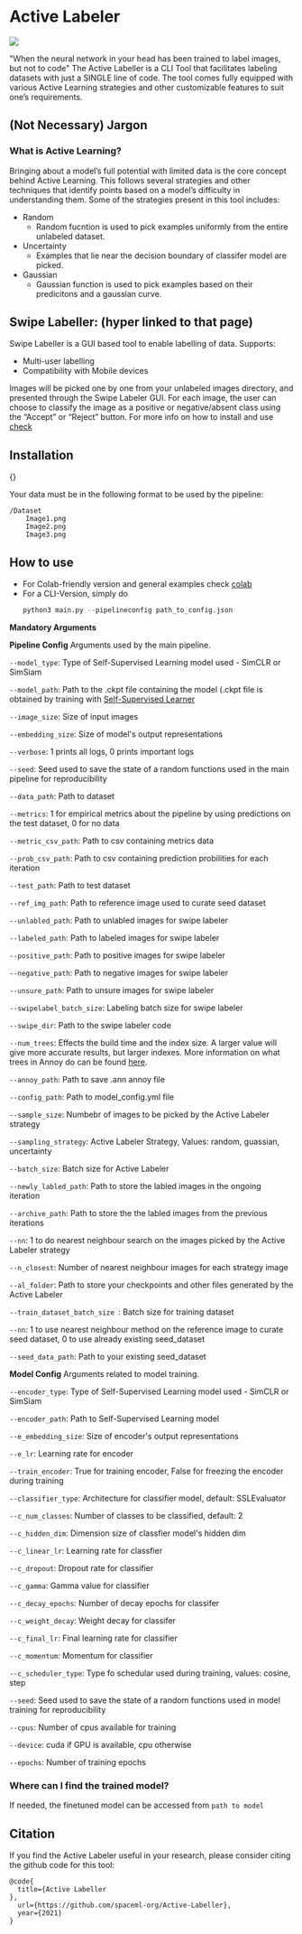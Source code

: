 # Active Labeler
<img src="https://github.com/spaceml-org/Active-Labeller/blob/main/readme_banner.jpeg" >

"When the neural network in your head has been trained to label images, but not to code"
The Active Labeller is a CLI Tool that facilitates labeling datasets with just a SINGLE line of code. The tool comes fully equipped with various Active Learning strategies and other customizable features to suit one’s requirements.

## (Not Necessary) Jargon
### What is Active Learning?
Bringing about a model’s full potential with limited data is the core concept behind Active Learning. This follows several strategies and other techniques that identify points based on a model’s difficulty in understanding them. 
Some of the strategies present in this tool includes:
-  Random
    * Random fucntion is used to pick examples uniformly from the entire unlabeled dataset.
-  Uncertainty
    * Examples that lie near the decision boundary of classifer model are picked.
-  Gaussian 
    * Gaussian function is used to pick examples based on their predicitons and a gaussian curve. 


## Swipe Labeller: (hyper linked to that page)
Swipe Labeller is a GUI based tool to enable labelling of data.
Supports:
- Multi-user labelling
- Compatibility with Mobile devices

Images will be picked one by one from your unlabeled images directory, and presented through the Swipe Labeler GUI. For each image, the user can choose to classify the image as a positive or negative/absent class using the “Accept” or “Reject” button. 
For more info on how to install and use [check](https://github.com/spaceml-org/Swipe-Labeler)

## Installation
{}

Your data must be in the following format to be used by the pipeline:
```
/Dataset
    Image1.png
    Image2.png
    Image3.png
```

## How to use

* For Colab-friendly version and general examples check [colab]()
* For a CLI-Version, simply do 
    ```py
    python3 main.py --pipelineconfig path_to_config.json
    ```

__Mandatory Arguments__

__Pipeline Config__
Arguments used by the main pipeline. 

```--model_type```: Type of Self-Supervised Learning model used - SimCLR or SimSiam

```--model_path```: Path to the .ckpt file containing the model (.ckpt file is obtained by training with [Self-Supervised Learner](https://github.com/spaceml-org/Self-Supervised-Learner)

```--image_size```: Size of input images

```--embedding_size```: Size of model's output representations 

```--verbose```: 1 prints all logs, 0 prints important logs

```--seed```: Seed used to save the state of a random functions used in the main pipeline for reproducibility 

```--data_path```: Path to dataset

```--metrics```: 1 for empirical metrics about the pipeline by using predictions on the test dataset, 0 for no data 

```--metric_csv_path```: Path to csv containing metrics data

```--prob_csv_path```: Path to csv containing prediction probilities for each iteration

```--test_path```: Path to test dataset

```--ref_img_path```: Path to reference image used to curate seed dataset

```--unlabled_path```: Path to unlabled images for swipe labeler

```--labeled_path```: Path to labeled images for swipe labeler

```--positive_path```: Path to positive images for swipe labeler

```--negative_path```: Path to negative images for swipe labeler

```--unsure_path```: Path to unsure images for swipe labeler

```--swipelabel_batch_size```: Labeling batch size for swipe labeler

```--swipe_dir```: Path to the swipe labeler code

```--num_trees```: Effects the build time and the index size. A larger value will give more accurate results, but larger indexes. More information on what trees in Annoy do can be found [here](https://github.com/spotify/annoy#how-does-it-work).

```--annoy_path```: Path to save .ann annoy file

```--config_path```: Path to model_config.yml file

```--sample_size```: Numbebr of images to be picked by the Active Labeler strategy

```--sampling_strategy```: Active Labeler Strategy, Values: random, guassian, uncertainty 

```--batch_size```: Batch size for Active Labeler

```--newly_labled_path```:  Path to store the labled images in the ongoing iteration

```--archive_path```: Path to store the the labled images from the previous iterations

```--nn```: 1 to do nearest neighbour search on the images picked by the Active Labeler strategy

```--n_closest```: Number of nearest neighbour images for each strategy image

```--al_folder```: Path to store your checkpoints and other files generated by the Active Labeler

```--train_dataset_batch_size ```: Batch size for training dataset

```--nn```: 1 to use nearest neighbour method on the reference image to curate seed dataset, 0 to use already existing seed_dataset

```--seed_data_path```: Path to your existing seed_dataset



__Model Config__
Arguments related to model training. 

```--encoder_type```: Type of Self-Supervised Learning model used - SimCLR or SimSiam

```--encoder_path```: Path to Self-Supervised Learning model

```--e_embedding_size```: Size of encoder's output representations  

```--e_lr```: Learning rate for encoder

```--train_encoder```: True for training encoder, False for freezing the encoder during training

```--classifier_type```: Architecture for classifier model, default: SSLEvaluator

```--c_num_classes```: Number of classes to be classified, default: 2

```--c_hidden_dim```: Dimension size of classfier model's hidden dim 

```--c_linear_lr```: Learning rate for classfier

```--c_dropout```: Dropout rate for classifier

```--c_gamma```: Gamma value for classifier

```--c_decay_epochs```: Number of decay epochs for classifer 

```--c_weight_decay```: Weight decay for classifer

```--c_final_lr```: Final learning rate for classifier

```--c_momentum```: Momentum for classifier

```--c_scheduler_type```: Type fo schedular used during training, values: cosine, step

```--seed```: Seed used to save the state of a random functions used in model training for reproducibility

```--cpus```: Number of cpus available for training

```--device```: cuda if GPU is available, cpu otherwise

```--epochs```: Number of training epochs


### Where can I find the trained model?
If needed, the finetuned model can be accessed from ```path to model```

## Citation
If you find the Active Labeler useful in your research, please consider citing the github code for this tool:
```
@code{
  title={Active Labeller
},
  url={https://github.com/spaceml-org/Active-Labeller},
  year={2021}
}
```

</div>
